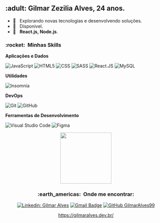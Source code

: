 <h2> :adult: Gilmar Zezilia Alves, 24 anos. </h2>

- 🤔 &nbsp; Explorando novas tecnologias e desenvolvendo soluções.
- 💼 &nbsp; Disponivel.
- 🌱 &nbsp; **React.js, Node.js**.

<h3> :rocket: &nbsp;Minhas Skills </h3>

**Aplicações e Dados**

  ![JavaScript](https://img.shields.io/badge/-JavaScript-333333?style=flat&logo=javascript)
  ![HTML5](https://img.shields.io/badge/-HTML5-333333?style=flat&logo=HTML5)
  ![CSS](https://img.shields.io/badge/-CSS-333333?style=flat&logo=CSS3&logoColor=1572B6)
  ![SASS](https://img.shields.io/badge/-SASS-333333?style=flat&logo=SASS)
  ![React.JS](https://img.shields.io/badge/-React.js-333333?style=flat&logo=react.js)
  ![MySQL](https://img.shields.io/badge/-MySQL-333333?style=flat&logo=mysql)

**Utilidades**

  ![Insomnia](https://img.shields.io/badge/-Insomnia-333333?style=flat&logo=insomnia)

**DevOps**

  ![Git](https://img.shields.io/badge/-Git-333333?style=flat&logo=git)
  ![GitHub](https://img.shields.io/badge/-GitHub-333333?style=flat&logo=github)

**Ferramentas de Desenvolvimento**

  ![Visual Studio Code](https://img.shields.io/badge/-Visual%20Studio%20Code-333333?style=flat&logo=visual-studio-code&logoColor=007ACC)
  ![Figma](https://img.shields.io/badge/-Figma-333333?style=flat&logo=figma&logoColor=007ACC)


<div align="center" >

<a href="https://github.com/GilmarAlves99">
<img height="160em" src="https://github-readme-stats.vercel.app/api?username=GilmarAlves99&show_icons=true&theme=dark&include_all_commits=true&count_private=true"/>
</a>

<br/>

  
<h3> :earth_americas: &nbsp;Onde me encontrar: </h3> 

[![Linkedin: Gilmar Alves](https://img.shields.io/badge/-GilmarAlves-blue?style=flat-square&logo=Linkedin&logoColor=white&link=https://www.linkedin.com/in/gilmar-zezilia-alves-336610182/)](https://www.linkedin.com/in/gilmar-zezilia-alves-336610182/)
[![Gmail Badge](https://img.shields.io/badge/-gilmaralves914@email.com-006bed?style=flat-square&logo=Gmail&logoColor=white&link=mailto:gilmaralves914@email.com)](mailto:gilmaralves914@gmail.com)
[![GitHub GilmarAlves99]( https://img.shields.io/github/followers/GilmarAlves99?label=follow&style=social)](https://github.com/GilmarAlves99)


<a  href='https://gilmaralves.dev.br/'>https://gilmaralves.dev.br/</a>
</div>

